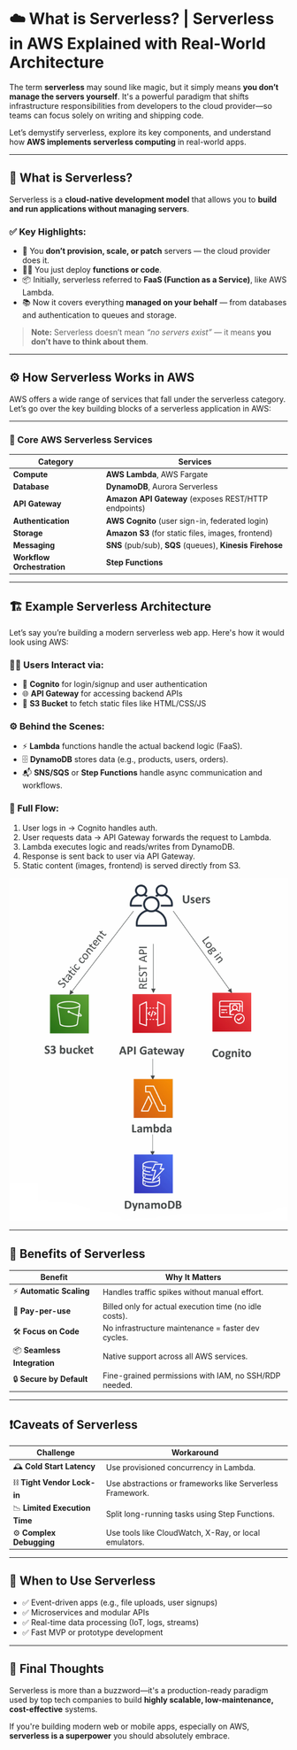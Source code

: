 
# ☁️ What is Serverless? | Serverless in AWS Explained with Real-World Architecture

The term **serverless** may sound like magic, but it simply means **you don’t manage the servers yourself**. It's a powerful paradigm that shifts infrastructure responsibilities from developers to the cloud provider—so teams can focus solely on writing and shipping code.

Let’s demystify serverless, explore its key components, and understand how **AWS implements serverless computing** in real-world apps.

---

## 🧠 What is Serverless?

Serverless is a **cloud-native development model** that allows you to **build and run applications without managing servers**.

### ✅ Key Highlights:

- 🚫 You **don’t provision, scale, or patch** servers — the cloud provider does it.
- 👨‍💻 You just deploy **functions or code**.
- 📦 Initially, serverless referred to **FaaS (Function as a Service)**, like AWS Lambda.
- 📚 Now it covers everything **managed on your behalf** — from databases and authentication to queues and storage.

> **Note:** Serverless doesn’t mean *“no servers exist”* — it means **you don’t have to think about them**.

---

## ⚙️ How Serverless Works in AWS

AWS offers a wide range of services that fall under the serverless category. Let’s go over the key building blocks of a serverless application in AWS:

---

### 🧱 Core AWS Serverless Services

| Category | Services |
|----------|----------|
| **Compute** | **AWS Lambda**, AWS Fargate |
| **Database** | **DynamoDB**, Aurora Serverless |
| **API Gateway** | **Amazon API Gateway** (exposes REST/HTTP endpoints) |
| **Authentication** | **AWS Cognito** (user sign-in, federated login) |
| **Storage** | **Amazon S3** (for static files, images, frontend) |
| **Messaging** | **SNS** (pub/sub), **SQS** (queues), **Kinesis Firehose** |
| **Workflow Orchestration** | **Step Functions** |

---

## 🏗️ Example Serverless Architecture

Let’s say you’re building a modern serverless web app. Here's how it would look using AWS:

### 👨‍💻 Users Interact via:
- 🔐 **Cognito** for login/signup and user authentication
- 🌐 **API Gateway** for accessing backend APIs
- 📂 **S3 Bucket** to fetch static files like HTML/CSS/JS

### ⚙️ Behind the Scenes:
- ⚡ **Lambda** functions handle the actual backend logic (FaaS).
- 🗄️ **DynamoDB** stores data (e.g., products, users, orders).
- 📬 **SNS/SQS** or **Step Functions** handle async communication and workflows.




### 🔁 Full Flow:
1. User logs in → Cognito handles auth.
2. User requests data → API Gateway forwards the request to Lambda.
3. Lambda executes logic and reads/writes from DynamoDB.
4. Response is sent back to user via API Gateway.
5. Static content (images, frontend) is served directly from S3.


![alt text](serverless_flow.png)

---

## 🚀 Benefits of Serverless

| Benefit | Why It Matters |
|--------|----------------|
| ⚡ **Automatic Scaling** | Handles traffic spikes without manual effort. |
| 💸 **Pay-per-use** | Billed only for actual execution time (no idle costs). |
| 🛠 **Focus on Code** | No infrastructure maintenance = faster dev cycles. |
| 📦 **Seamless Integration** | Native support across all AWS services. |
| 🔒 **Secure by Default** | Fine-grained permissions with IAM, no SSH/RDP needed. |

---

## ❗️Caveats of Serverless

| Challenge | Workaround |
|----------|------------|
| 🕰️ **Cold Start Latency** | Use provisioned concurrency in Lambda. |
| ⛓ **Tight Vendor Lock-in** | Use abstractions or frameworks like Serverless Framework. |
| 📉 **Limited Execution Time** | Split long-running tasks using Step Functions. |
| ⚙️ **Complex Debugging** | Use tools like CloudWatch, X-Ray, or local emulators. |

---

## 🧪 When to Use Serverless

- ✅ Event-driven apps (e.g., file uploads, user signups)
- ✅ Microservices and modular APIs
- ✅ Real-time data processing (IoT, logs, streams)
- ✅ Fast MVP or prototype development

---

## 🧠 Final Thoughts

Serverless is more than a buzzword—it's a production-ready paradigm used by top tech companies to build **highly scalable, low-maintenance, cost-effective** systems.

If you're building modern web or mobile apps, especially on AWS, **serverless is a superpower** you should absolutely embrace.

